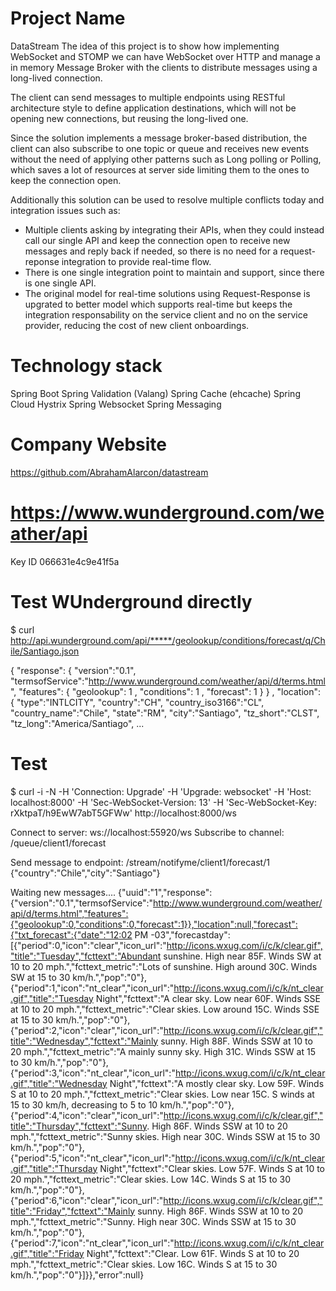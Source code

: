 
# Project Name
DataStream
The idea of this project is to show how implementing WebSocket and STOMP we can have WebSocket over HTTP and manage a
in memory Message Broker with the clients to distribute messages using a long-lived connection.

The client can send messages to multiple endpoints using RESTful architecture style to define application destinations,
which will not be opening new connections, but reusing the long-lived one.

Since the solution implements a message broker-based distribution, the client can also subscribe to one topic or queue
and receives new events without the need of applying other patterns such as Long polling or Polling, which saves a lot of
resources at server side limiting them to the ones to keep the connection open.

Additionally this solution can be used to resolve multiple conflicts today and integration issues such as:
   - Multiple clients asking by integrating their APIs, when they could instead call our single API
     and keep the connection open to receive new messages and reply back if needed, so there is no
     need for a request-reponse integration to provide real-time flow.
   - There is one single integration point to maintain and support, since there is one single API.
   - The original model for real-time solutions using Request-Response is upgrated to better model which supports
     real-time but keeps the integration responsability on the service client and no on the service provider, reducing
     the cost of new client onboardings.


# Technology stack
Spring Boot
Spring Validation (Valang)
Spring Cache (ehcache)
Spring Cloud
Hystrix
Spring Websocket
Spring Messaging


# Company Website
https://github.com/AbrahamAlarcon/datastream

# https://www.wunderground.com/weather/api
Key ID
066631e4c9e41f5a


# Test WUnderground directly
$ curl http://api.wunderground.com/api/*****/geolookup/conditions/forecast/q/Chile/Santiago.json

{
  "response": {
  "version":"0.1",
  "termsofService":"http://www.wunderground.com/weather/api/d/terms.html",
  "features": {
  "geolookup": 1
  ,
  "conditions": 1
  ,
  "forecast": 1
  }
        }
                ,       "location": {
                "type":"INTLCITY",
                "country":"CH",
                "country_iso3166":"CL",
                "country_name":"Chile",
                "state":"RM",
                "city":"Santiago",
                "tz_short":"CLST",
                "tz_long":"America/Santiago",
...

# Test
$ curl -i -N -H 'Connection: Upgrade' -H 'Upgrade: websocket' -H 'Host: localhost:8000' -H 'Sec-WebSocket-Version: 13' -H 'Sec-WebSocket-Key: rXktpaT/h9EwW7abT5GFWw' http://localhost:8000/ws

Connect to server: ws://localhost:55920/ws
Subscribe to channel: /queue/client1/forecast

Send message to endpoint: /stream/notifyme/client1/forecast/1
{"country":"Chile","city":"Santiago"}

Waiting new messages....
{"uuid":"1","response":{"version":"0.1","termsofService":"http://www.wunderground.com/weather/api/d/terms.html","features":{"geolookup":0,"conditions":0,"forecast":1}},"location":null,"forecast":{"txt_forecast":{"date":"12:02 PM -03","forecastday":[{"period":0,"icon":"clear","icon_url":"http://icons.wxug.com/i/c/k/clear.gif","title":"Tuesday","fcttext":"Abundant sunshine. High near 85F. Winds SW at 10 to 20 mph.","fcttext_metric":"Lots of sunshine. High around 30C. Winds SW at 15 to 30 km/h.","pop":"0"},{"period":1,"icon":"nt_clear","icon_url":"http://icons.wxug.com/i/c/k/nt_clear.gif","title":"Tuesday Night","fcttext":"A clear sky. Low near 60F. Winds SSE at 10 to 20 mph.","fcttext_metric":"Clear skies. Low around 15C. Winds SSE at 15 to 30 km/h.","pop":"0"},{"period":2,"icon":"clear","icon_url":"http://icons.wxug.com/i/c/k/clear.gif","title":"Wednesday","fcttext":"Mainly sunny. High 88F. Winds SSW at 10 to 20 mph.","fcttext_metric":"A mainly sunny sky. High 31C. Winds SSW at 15 to 30 km/h.","pop":"0"},{"period":3,"icon":"nt_clear","icon_url":"http://icons.wxug.com/i/c/k/nt_clear.gif","title":"Wednesday Night","fcttext":"A mostly clear sky. Low 59F. Winds S at 10 to 20 mph.","fcttext_metric":"Clear skies. Low near 15C. S winds at 15 to 30 km/h, decreasing to 5 to 10 km/h.","pop":"0"},{"period":4,"icon":"clear","icon_url":"http://icons.wxug.com/i/c/k/clear.gif","title":"Thursday","fcttext":"Sunny. High 86F. Winds SSW at 10 to 20 mph.","fcttext_metric":"Sunny skies. High near 30C. Winds SSW at 15 to 30 km/h.","pop":"0"},{"period":5,"icon":"nt_clear","icon_url":"http://icons.wxug.com/i/c/k/nt_clear.gif","title":"Thursday Night","fcttext":"Clear skies. Low 57F. Winds S at 10 to 20 mph.","fcttext_metric":"Clear skies. Low 14C. Winds S at 15 to 30 km/h.","pop":"0"},{"period":6,"icon":"clear","icon_url":"http://icons.wxug.com/i/c/k/clear.gif","title":"Friday","fcttext":"Mainly sunny. High 86F. Winds SSW at 10 to 20 mph.","fcttext_metric":"Sunny. High near 30C. Winds SSW at 15 to 30 km/h.","pop":"0"},{"period":7,"icon":"nt_clear","icon_url":"http://icons.wxug.com/i/c/k/nt_clear.gif","title":"Friday Night","fcttext":"Clear. Low 61F. Winds S at 10 to 20 mph.","fcttext_metric":"Clear skies. Low 16C. Winds S at 15 to 30 km/h.","pop":"0"}]}},"error":null}
